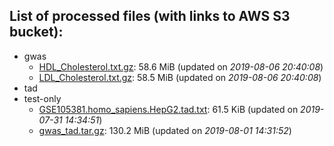 List of processed files (with links to AWS S3 bucket):
----
  * gwas
    * [HDL_Cholesterol.txt.gz](https://cimr-d.s3.amazonaws.com/gwas/HDL_Cholesterol.txt.gz): 58.6 MiB (updated on *2019-08-06 20:40:08*)
    * [LDL_Cholesterol.txt.gz](https://cimr-d.s3.amazonaws.com/gwas/LDL_Cholesterol.txt.gz): 58.5 MiB (updated on *2019-08-06 20:40:08*)
  * tad
  * test-only
    * [GSE105381.homo_sapiens.HepG2.tad.txt](https://cimr-d.s3.amazonaws.com/test-only/GSE105381.homo_sapiens.HepG2.tad.txt): 61.5 KiB (updated on *2019-07-31 14:34:51*)
    * [gwas_tad.tar.gz](https://cimr-d.s3.amazonaws.com/test-only/gwas_tad.tar.gz): 130.2 MiB (updated on *2019-08-01 14:31:52*)
